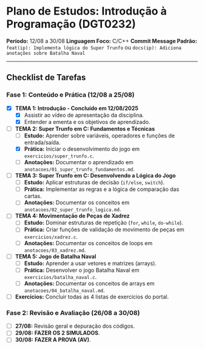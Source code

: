 # Plano de Estudos: Introdução à Programação (DGT0232)

**Período:** 12/08 a 30/08
**Linguagem Foco:** C/C++
**Commit Message Padrão:** `feat(ip): Implementa lógica do Super Trunfo` ou `docs(ip): Adiciona anotações sobre Batalha Naval`

---

## Checklist de Tarefas

### Fase 1: Conteúdo e Prática (12/08 a 25/08)

- [x] **TEMA 1: Introdução - Concluído em 12/08/2025**
  - [x] Assistir ao vídeo de apresentação da disciplina.
  - [x] Entender a ementa e os objetivos de aprendizado.

- [ ] **TEMA 2: Super Trunfo em C: Fundamentos e Técnicas**
  - [ ] **Estudo:** Aprender sobre variáveis, operadores e funções de entrada/saída.
  - [x] **Prática:** Iniciar o desenvolvimento do jogo em `exercicios/super_trunfo.c`.
  - [ ] **Anotações:** Documentar o aprendizado em `anotacoes/01_super_trunfo_fundamentos.md`.

- [ ] **TEMA 3: Super Trunfo em C: Desenvolvendo a Lógica do Jogo**
  - [ ] **Estudo:** Aplicar estruturas de decisão (`if/else`, `switch`).
  - [ ] **Prática:** Implementar as regras e a lógica de comparação das cartas.
  - [ ] **Anotações:** Documentar os conceitos em `anotacoes/02_super_trunfo_logica.md`.

- [ ] **TEMA 4: Movimentação de Peças de Xadrez**
  - [ ] **Estudo:** Dominar estruturas de repetição (`for`, `while`, `do-while`).
  - [ ] **Prática:** Criar funções de validação de movimento de peças em `exercicios/xadrez.c`.
  - [ ] **Anotações:** Documentar os conceitos de loops em `anotacoes/03_xadrez.md`.

- [ ] **TEMA 5: Jogo de Batalha Naval**
  - [ ] **Estudo:** Aprender a usar vetores e matrizes (arrays).
  - [ ] **Prática:** Desenvolver o jogo Batalha Naval em `exercicios/batalha_naval.c`.
  - [ ] **Anotações:** Documentar os conceitos de arrays em `anotacoes/04_batalha_naval.md`.

- [ ] **Exercícios:** Concluir todas as 4 listas de exercícios do portal.

### Fase 2: Revisão e Avaliação (26/08 a 30/08)
- [ ] **27/08:** Revisão geral e depuração dos códigos.
- [ ] **29/08:** **FAZER OS 2 SIMULADOS**.
- [ ] **30/08:** **FAZER A PROVA (AV)**.